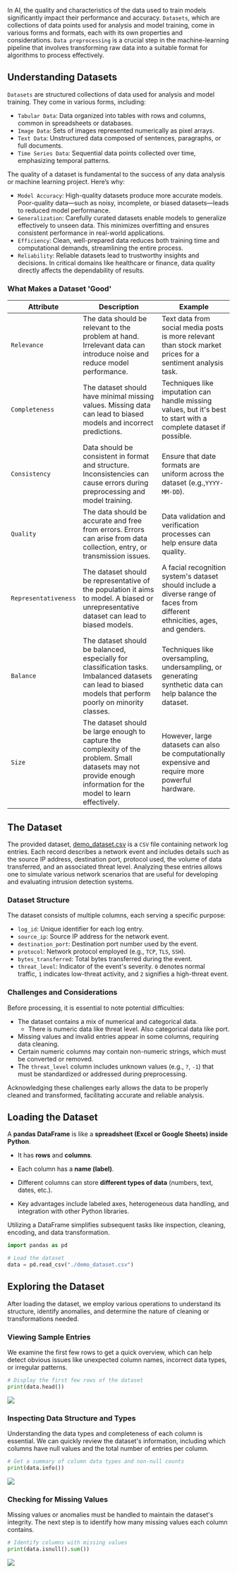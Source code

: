 In AI, the quality and characteristics of the data used to train models significantly impact their performance and accuracy. `Datasets`, which are collections of data points used for analysis and model training, come in various forms and formats, each with its own properties and considerations. `Data preprocessing` is a crucial step in the machine-learning pipeline that involves transforming raw data into a suitable format for algorithms to process effectively.

## Understanding Datasets
`Datasets` are structured collections of data used for analysis and model training. They come in various forms, including:

- `Tabular Data`: Data organized into tables with rows and columns, common in spreadsheets or databases.
- `Image Data`: Sets of images represented numerically as pixel arrays.
- `Text Data`: Unstructured data composed of sentences, paragraphs, or full documents.
- `Time Series Data`: Sequential data points collected over time, emphasizing temporal patterns.

The quality of a dataset is fundamental to the success of any data analysis or machine learning project. Here’s why:

- `Model Accuracy`: High-quality datasets produce more accurate models. Poor-quality data—such as noisy, incomplete, or biased datasets—leads to reduced model performance.
- `Generalization`: Carefully curated datasets enable models to generalize effectively to unseen data. This minimizes overfitting and ensures consistent performance in real-world applications.
- `Efficiency`: Clean, well-prepared data reduces both training time and computational demands, streamlining the entire process.
- `Reliability`: Reliable datasets lead to trustworthy insights and decisions. In critical domains like healthcare or finance, data quality directly affects the dependability of results.

### What Makes a Dataset 'Good'

|Attribute|Description|Example|
|---|---|---|
|`Relevance`|The data should be relevant to the problem at hand. Irrelevant data can introduce noise and reduce model performance.|Text data from social media posts is more relevant than stock market prices for a sentiment analysis task.|
|`Completeness`|The dataset should have minimal missing values. Missing data can lead to biased models and incorrect predictions.|Techniques like imputation can handle missing values, but it's best to start with a complete dataset if possible.|
|`Consistency`|Data should be consistent in format and structure. Inconsistencies can cause errors during preprocessing and model training.|Ensure that date formats are uniform across the dataset (e.g.,`YYYY-MM-DD`).|
|`Quality`|The data should be accurate and free from errors. Errors can arise from data collection, entry, or transmission issues.|Data validation and verification processes can help ensure data quality.|
|`Representativeness`|The dataset should be representative of the population it aims to model. A biased or unrepresentative dataset can lead to biased models.|A facial recognition system's dataset should include a diverse range of faces from different ethnicities, ages, and genders.|
|`Balance`|The dataset should be balanced, especially for classification tasks. Imbalanced datasets can lead to biased models that perform poorly on minority classes.|Techniques like oversampling, undersampling, or generating synthetic data can help balance the dataset.|
|`Size`|The dataset should be large enough to capture the complexity of the problem. Small datasets may not provide enough information for the model to learn effectively.|However, large datasets can also be computationally expensive and require more powerful hardware.|
## The Dataset
The provided dataset, [demo_dataset.csv](https://academy.hackthebox.com/storage/modules/292/demo_dataset.zip) is a `CSV` file containing network log entries. Each record describes a network event and includes details such as the source IP address, destination port, protocol used, the volume of data transferred, and an associated threat level. Analyzing these entries allows one to simulate various network scenarios that are useful for developing and evaluating intrusion detection systems.

### Dataset Structure

The dataset consists of multiple columns, each serving a specific purpose:

- `log_id`: Unique identifier for each log entry.
- `source_ip`: Source IP address for the network event.
- `destination_port`: Destination port number used by the event.
- `protocol`: Network protocol employed (e.g., `TCP`, `TLS`, `SSH`).
- `bytes_transferred`: Total bytes transferred during the event.
- `threat_level`: Indicator of the event's severity. `0` denotes normal traffic, `1` indicates low-threat activity, and `2` signifies a high-threat event.

### Challenges and Considerations

Before processing, it is essential to note potential difficulties:

- The dataset contains a mix of numerical and categorical data.
	- There is numeric data like threat level. Also categorical data like port.
- Missing values and invalid entries appear in some columns, requiring data cleaning.
- Certain numeric columns may contain non-numeric strings, which must be converted or removed.
- The `threat_level` column includes unknown values (e.g., `?`, `-1`) that must be standardized or addressed during preprocessing.

Acknowledging these challenges early allows the data to be properly cleaned and transformed, facilitating accurate and reliable analysis.
## Loading the Dataset

A **pandas DataFrame** is like a **spreadsheet (Excel or Google Sheets) inside Python**.

- It has **rows** and **columns**.
    
- Each column has a **name (label)**.
    
- Different columns can store **different types of data** (numbers, text, dates, etc.).

- Key advantages include labeled axes, heterogeneous data handling, and integration with other Python libraries.

Utilizing a DataFrame simplifies subsequent tasks like inspection, cleaning, encoding, and data transformation.

```python
import pandas as pd

# Load the dataset
data = pd.read_csv("./demo_dataset.csv")
```

## Exploring the Dataset

After loading the dataset, we employ various operations to understand its structure, identify anomalies, and determine the nature of cleaning or transformations needed.

### Viewing Sample Entries
We examine the first few rows to get a quick overview, which can help detect obvious issues like unexpected column names, incorrect data types, or irregular patterns.

```python
# Display the first few rows of the dataset
print(data.head())
```

![](attachments/Pasted%20image%2020250821185809.png)
### Inspecting Data Structure and Types

Understanding the data types and completeness of each column is essential. We can quickly review the dataset's information, including which columns have null values and the total number of entries per column.

```python
# Get a summary of column data types and non-null counts
print(data.info())
```

![](attachments/Pasted%20image%2020250821185842.png)
### Checking for Missing Values
Missing values or anomalies must be handled to maintain the dataset's integrity. The next step is to identify how many missing values each column contains.

```python
# Identify columns with missing values
print(data.isnull().sum())
```

![](attachments/Pasted%20image%2020250821185851.png)
